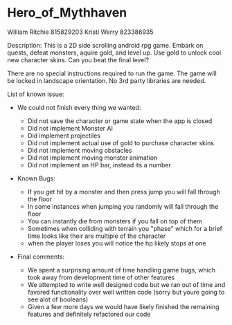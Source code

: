 # Hero_of_Mythhaven

William Ritchie 815829203
Kristi Werry 823386935

Description:  This is a 2D side scrolling android rpg game. Embark on quests, defeat monsters, aquire gold, and level up.
Use gold to unlock cool new character skins. Can you beat the final level?

There are no special instructions required to run the game.  The game will be locked in landscape orientation. No 3rd party libraries are 
needed. 

List of known issue:
 - We could not finish every thing we wanted:
	- Did not save the character or game state when the app is closed
	- Did not implement Monster AI
	- Did implement projectiles
	- Did not implement actual use of gold to purchase character skins
	- Did not implement moving obstacles
	- Did not implement moving monster animation
	- Did not implement an HP bar, instead its a number
 - Known Bugs:
	- If you get hit by a monster and then press jump you will fall through the floor
	- In some instances when jumping you randomly will fall through the floor
	- You can instantly die from monsters if you fall on top of them
	- Sometimes when colliding with terrain you "phase" which for a brief time looks like their are multiple of the character
	- when the player loses you will notice the hp likely stops at one

 - Final comments:
	- We spent a surprising amount of time handling game bugs, which took away from development time of other features
	- We attempted to write well designed code but we ran out of time and favored functionality over well written code (sorry but youre going to see alot of booleans)
	- Given a few more days we would have likely finished the remaining features and definitely refactored our code 

